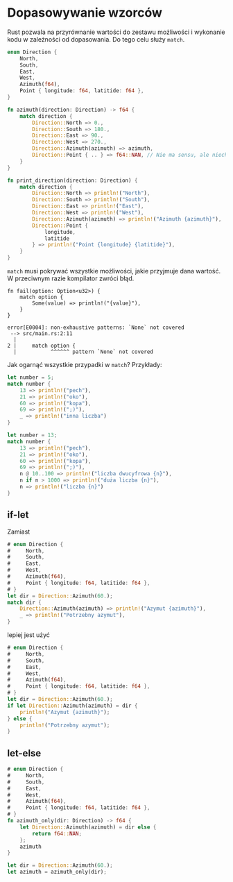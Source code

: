 # Dopasowywanie wzorców

Rust pozwala na przyrównanie wartości do zestawu możliwości i wykonanie kodu w zależności od
dopasowania. Do tego celu służy `match`.

```rust
enum Direction {
    North,
    South,
    East,
    West,
    Azimuth(f64),
    Point { longitude: f64, latitide: f64 },
}

fn azimuth(direction: Direction) -> f64 {
    match direction {
        Direction::North => 0.,
        Direction::South => 180.,
        Direction::East => 90.,
        Direction::West => 270.,
        Direction::Azimuth(azimuth) => azimuth,
        Direction::Point { .. } => f64::NAN, // Nie ma sensu, ale niech zostanie dla przykładu.
    }
}

fn print_direction(direction: Direction) {
    match direction {
        Direction::North => println!("North"),
        Direction::South => println!("South"),
        Direction::East => println!("East"),
        Direction::West => println!("West"),
        Direction::Azimuth(azimuth) => println!("Azimuth {azimuth}"),
        Direction::Point {
            longitude,
            latitide
        } => println!("Point {longitude} {latitide}"),
    }
}
```

`match` musi pokrywać wszystkie możliwości, jakie przyjmuje dana wartość. W przeciwnym razie
kompilator zwróci błąd.

```rust,compile_fail
fn fail(option: Option<u32>) {
    match option {
        Some(value) => println!("{value}"),
    }
}
```

```text
error[E0004]: non-exhaustive patterns: `None` not covered
 --> src/main.rs:2:11
  |
2 |     match option {
  |           ^^^^^^ pattern `None` not covered
```

Jak ogarnąć wszystkie przypadki w `match`? Przykłady:

```rust
let number = 5;
match number {
    13 => println!("pech"),
    21 => println!("oko"),
    60 => println!("kopa"),
    69 => println!(";)"),
    _ => println!("inna liczba")
}
```

```rust
let number = 13;
match number {
    13 => println!("pech"),
    21 => println!("oko"),
    60 => println!("kopa"),
    69 => println!(";)"),
    n @ 10..100 => println!("liczba dwucyfrowa {n}"),
    n if n > 1000 => println!("duża liczba {n}"),
    n => println!("liczba {n}")
}
```

## if-let

Zamiast

```rust
# enum Direction {
#     North,
#     South,
#     East,
#     West,
#     Azimuth(f64),
#     Point { longitude: f64, latitide: f64 },
# }
let dir = Direction::Azimuth(60.);
match dir {
    Direction::Azimuth(azimuth) => println!("Azymut {azimuth}"),
    _ => println!("Potrzebny azymut"),
}
```

lepiej jest użyć

```rust
# enum Direction {
#     North,
#     South,
#     East,
#     West,
#     Azimuth(f64),
#     Point { longitude: f64, latitide: f64 },
# }
let dir = Direction::Azimuth(60.);
if let Direction::Azimuth(azimuth) = dir {
    println!("Azymut {azimuth}");
} else {
    println!("Potrzebny azymut");
}
```

## let-else

```rust
# enum Direction {
#     North,
#     South,
#     East,
#     West,
#     Azimuth(f64),
#     Point { longitude: f64, latitide: f64 },
# }
fn azimuth_only(dir: Direction) -> f64 {
    let Direction::Azimuth(azimuth) = dir else {
        return f64::NAN;
    };
    azimuth
}

let dir = Direction::Azimuth(60.);
let azimuth = azimuth_only(dir);
```
